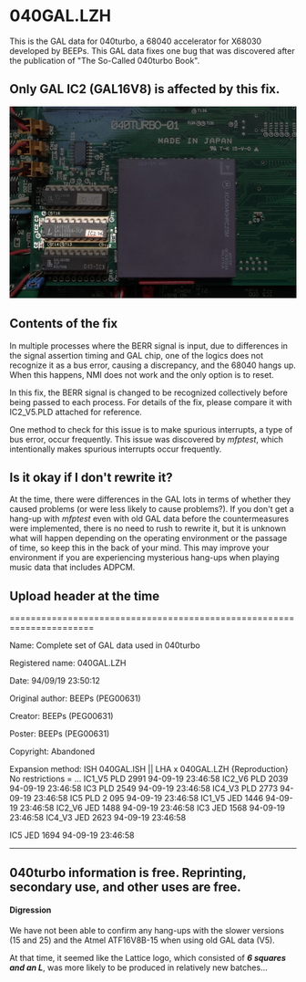 # 040GAL.LZH
This is the GAL data for 040turbo, a 68040 accelerator for X68030 developed by BEEPs.
This GAL data fixes one bug that was discovered after the publication of "The So-Called 040turbo Book".

## Only GAL IC2 (GAL16V8) is affected by this fix.
![Position of IC2](./IC2_V6.jpg)

## Contents of the fix
In multiple processes where the BERR signal is input, due to differences in the signal assertion timing and GAL chip,
one of the logics does not recognize it as a bus error, causing a discrepancy, and the 68040 hangs up.
When this happens, NMI does not work and the only option is to reset.

In this fix, the BERR signal is changed to be recognized collectively before being passed to each process.
For details of the fix, please compare it with IC2_V5.PLD attached for reference.

One method to check for this issue is to make spurious interrupts, a type of bus error, occur frequently.
This issue was discovered by *mfptest*, which intentionally makes spurious interrupts occur frequently.

## Is it okay if I don't rewrite it?
At the time, there were differences in the GAL lots in terms of whether they caused problems (or were less likely to cause problems?).
If you don't get a hang-up with *mfptest* even with old GAL data before the countermeasures were implemented, there is no need to rush to rewrite it, but
it is unknown what will happen depending on the operating environment or the passage of time, so keep this in the back of your mind.
This may improve your environment if you are experiencing mysterious hang-ups when playing music data that includes ADPCM.

## Upload header at the time
======================================================================

Name: Complete set of GAL data used in 040turbo

Registered name: 040GAL.LZH

Date: 94/09/19 23:50:12

Original author: BEEPs (PEG00631)

Creator: BEEPs (PEG00631)

Poster: BEEPs (PEG00631)

Copyright: Abandoned

Expansion method: ISH 040GAL.ISH || LHA x 040GAL.LZH
{Reproduction} No restrictions
= ... IC1_V5 PLD 2991 94-09-19 23:46:58 IC2_V6 PLD 2039 94-09-19 23:46:58 IC3 PLD 2549 94-09-19 23:46:58 IC4_V3 PLD 2773 94-09-19 23:46:58 IC5 PLD 2 095 94-09-19 23:46:58 IC1_V5 JED 1446 94-09-19 23:46:58 IC2_V6 JED 1488 94-09-19 23:46:58 IC3 JED 1568 94-09-19 23:46:58 IC4_V3 JED 2623 94-09-19 23:46:58

IC5 JED 1694 94-09-19 23:46:58

---------------------------------------------------------
040turbo information is free. Reprinting, secondary use, and other uses are free.
---------------------------------------------------------------------

#### Digression
We have not been able to confirm any hang-ups with the slower versions (15 and 25) and the Atmel ATF16V8B-15 when using old GAL data (V5).

At that time, it seemed like the Lattice logo, which consisted of ***6 squares and an L***, was more likely to be produced in relatively new batches...
